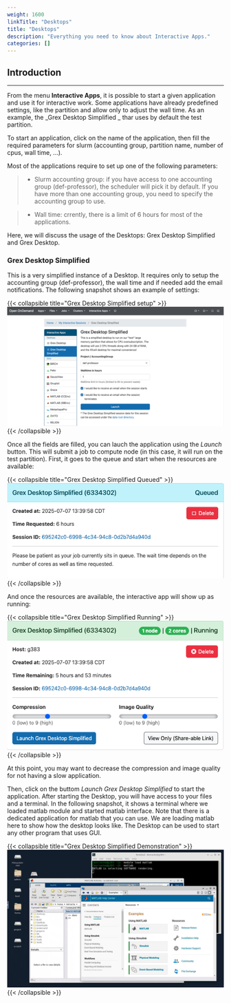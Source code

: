 ```yaml
---
weight: 1600
linkTitle: "Desktops"
title: "Desktops"
description: "Everything you need to know about Interactive Apps."
categories: []
---
```


## Introduction
---

From the menu __Interactive Apps__, it is possible to start a given application and use it for interactive work. Some applications have already predefined settings, like the partition and allow only to adjust the wall time. As an example, the _Grex Desktop Simplified _ thar uses by default the test partition. 

To start an application, click on the name of the application, then fill the required parameters for slurm (accounting group, partition name, number of cpus, wall time, ...).

Most of the applications require to set up one of the following parameters:

> * Slurm accounting group: if you have access to one accounting group (def-professor), the scheduler will pick it by default. If you have more than one accounting group, you need to specify the accounting group to use.

> * Wall time: crrently, there is a limit of 6 hours for most of the applications.

Here, we will discuss the usage of the Desktops: Grex Desktop Simplified and Grex Desktop.

### Grex Desktop Simplified

This is a very simplified instance of a Desktop. It requires only to setup the accounting group (def-professor), the wall time and if needed add the email notifications. The following snapshot shows an example of settings:

{{< collapsible title="Grex Desktop Simplified setup" >}}
![Grex Desktop Simplified setup](/ood/simplified-desktop-setup.png)
{{< /collapsible >}}

Once all the fields are filled, you can lauch the application using the _Launch_ button. This will submit a job to compute node (in this case, it will run on the test partition). First, it goes to the queue and start when the resources are available:

{{< collapsible title="Grex Desktop Simplified Queued" >}}
![Grex Desktop Simplified Queued](/ood/simplified-desktop-queued.png)
{{< /collapsible >}}

And once the resources are available, the interactive app will show up as running:

{{< collapsible title="Grex Desktop Simplified Running" >}}
![Grex Desktop Simplified Queued](/ood/simplified-desktop-running.png)
{{< /collapsible >}}

At this point, you may want to decrease the compression and image quality for not having a slow application. 

Then, click on the buttom _Launch Grex Desktop Simplified_ to start the application. After starting the Desktop, you will have access to your files and a terminal. In the following snapshot, it shows a terminal where we loaded matlab module and started matlab interface. Note that there is a dedicated application for matlab that you can use. We are loading matlab here to show how the desktop looks like. The Desktop can be used to start any other program that uses GUI.

{{< collapsible title="Grex Desktop Simplified Demonstration" >}}
![Grex Desktop Simplified Demonstration](/ood/simplified-desktop-demo.png)
{{< /collapsible >}}
 



<!-- {{< treeview display="tree" />}} -->

<!-- Changes and update:
* Last reviewed on: Jul 04, 2025.
-->
